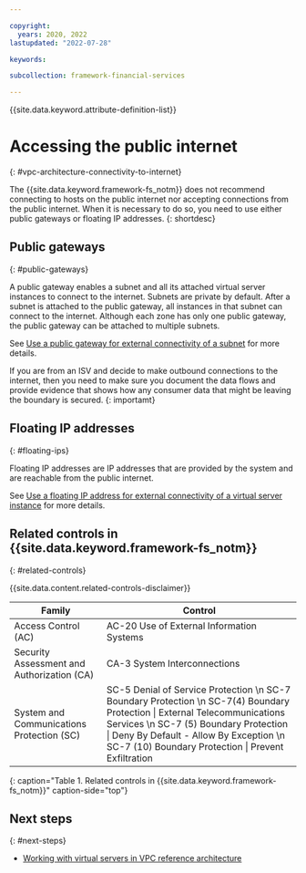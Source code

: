 ```yaml
---

copyright:
  years: 2020, 2022
lastupdated: "2022-07-28"

keywords: 

subcollection: framework-financial-services

---
```


{{site.data.keyword.attribute-definition-list}}

# Accessing the public internet
{: #vpc-architecture-connectivity-to-internet}

The {{site.data.keyword.framework-fs_notm}} does not recommend connecting to hosts on the public internet nor accepting connections from the public internet. When it is necessary to do so, you need to use either public gateways or floating IP addresses.
{: shortdesc}

## Public gateways
{: #public-gateways}

A public gateway enables a subnet and all its attached virtual server instances to connect to the internet. Subnets are private by default. After a subnet is attached to the public gateway, all instances in that subnet can connect to the internet. Although each zone has only one public gateway, the public gateway can be attached to multiple subnets.


See [Use a public gateway for external connectivity of a subnet](/docs/vpc?topic=vpc-about-networking-for-vpc#public-gateway-for-external-connectivity) for more details.

If you are from an ISV and decide to make outbound connections to the internet, then you need to make sure you document the data flows and provide evidence that shows how any consumer data that might be leaving the boundary is secured.
{: importamt}

## Floating IP addresses
{: #floating-ips}

Floating IP addresses are IP addresses that are provided by the system and are reachable from the public internet.


See [Use a floating IP address for external connectivity of a virtual server instance](/docs/vpc?topic=vpc-about-networking-for-vpc#public-gateway-for-external-connectivity) for more details.

## Related controls in {{site.data.keyword.framework-fs_notm}} 
{: #related-controls}

{{site.data.content.related-controls-disclaimer}}


| Family              | Control                                           |
|---------------------|---------------------------------------------------|
| Access Control (AC) | AC-20 Use of External Information Systems |
| Security Assessment and Authorization (CA) | CA-3 System Interconnections |
| System and Communications Protection (SC)  | SC-5 Denial of Service Protection    \n SC-7 Boundary Protection \n SC-7(4) Boundary Protection &#124; External Telecommunications Services \n SC-7 (5) Boundary Protection &#124; Deny By Default - Allow By Exception \n SC-7 (10) Boundary Protection &#124; Prevent Exfiltration |
{: caption="Table 1. Related controls in {{site.data.keyword.framework-fs_notm}}" caption-side="top"}

## Next steps
{: #next-steps}

* [Working with virtual servers in VPC reference architecture](/docs/framework-financial-services?topic=framework-financial-services-shared-compute-vsi)
